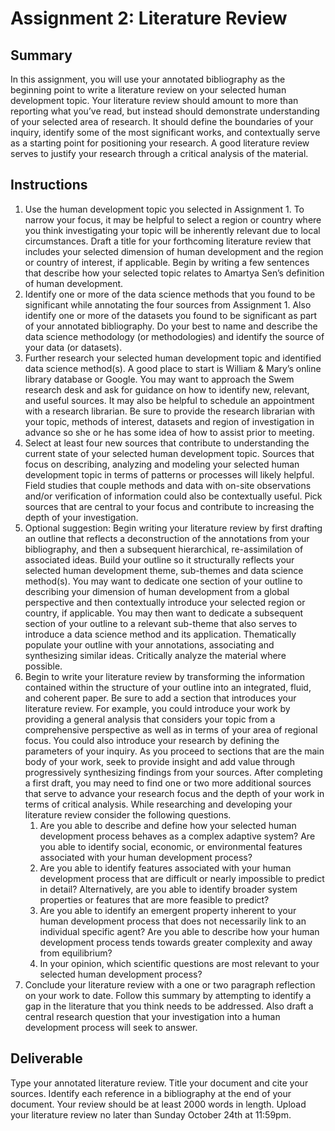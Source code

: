 # Assignment 2: Literature Review

## Summary

In this assignment, you will use your annotated bibliography as the beginning point to write a literature review on your selected human development topic. Your literature review should amount to more than reporting what you’ve read, but instead should demonstrate understanding of your selected area of research. It should define the boundaries of your inquiry, identify some of the most significant works, and contextually serve as a starting point for positioning your research. A good literature review serves to justify your research through a critical analysis of the material.

## Instructions

1. Use the human development topic you selected in Assignment 1. To narrow your focus, it may be helpful to select a region or country where you think investigating your topic will be inherently relevant due to local circumstances. Draft a title for your forthcoming literature review that includes your selected dimension of human development and the region or country of interest, if applicable. Begin by writing a few sentences that describe how your selected topic relates to Amartya Sen’s definition of human development.
2. Identify one or more of the data science methods that you found to be significant while annotating the four sources from Assignment 1.  Also identify one or more of the datasets you found to be significant as part of your annotated bibliography. Do your best to name and describe the data science methodology (or methodologies) and identify the source of your data \(or datasets\).
3. Further research your selected human development topic and identified data science method\(s\). A good place to start is William & Mary’s online library database or Google. You may want to approach the Swem research desk and ask for guidance on how to identify new, relevant, and useful sources. It may also be helpful to schedule an appointment with a research librarian.  Be sure to provide the research librarian with your topic, methods of interest, datasets and region of investigation in advance so she or he has some idea of how to assist prior to meeting.
4. Select at least four new sources that contribute to understanding the current state of your selected human development topic. Sources that focus on describing, analyzing and modeling your selected human development topic in terms of patterns or processes will likely helpful. Field studies that couple methods and data with on-site observations and/or verification of information could also be contextually useful. Pick sources that are central to your focus and contribute to increasing the depth of your investigation.
5. Optional suggestion: Begin writing your literature review by first drafting an outline that reflects a deconstruction of the annotations from your bibliography, and then a subsequent hierarchical, re-assimilation of associated ideas. Build your outline so it structurally reflects your selected human development theme, sub-themes and data science method\(s\). You may want to dedicate one section of your outline to describing your dimension of human development from a global perspective and then contextually introduce your selected region or country, if applicable. You may then want to dedicate a subsequent section of your outline to a relevant sub-theme that also serves to introduce a data science method and its application. Thematically populate your outline with your annotations, associating and synthesizing similar ideas. Critically analyze the material where possible.
6. Begin to write your literature review by transforming the information contained within the structure of your outline into an integrated, fluid, and coherent paper. Be sure to add a section that introduces your literature review. For example, you could introduce your work by providing a general analysis that considers your topic from a comprehensive perspective as well as in terms of your area of regional focus. You could also introduce your research by defining the parameters of your inquiry. As you proceed to sections that are the main body of your work, seek to provide insight and add value through progressively synthesizing findings from your sources. After completing a first draft, you may need to find one or two more additional sources that serve to advance your research focus and the depth of your work in terms of critical analysis. While researching and developing your literature review consider the following questions.
   1. Are you able to describe and define how your selected human development process behaves as a complex adaptive system? Are you able to identify social, economic, or environmental features associated with your human development process?
   2. Are you able to identify features associated with your human development process that are difficult or nearly impossible to predict in detail? Alternatively, are you able to identify broader system properties or features that are more feasible to predict?
   3. Are you able to identify an emergent property inherent to your human development process that does not necessarily link to an individual specific agent? Are you able to describe how your human development process tends towards greater complexity and away from equilibrium?
   4. In your opinion, which scientific questions are most relevant to your selected human development process?
7. Conclude your literature review with a one or two paragraph reflection on your work to date. Follow this summary by attempting to identify a gap in the literature that you think needs to be addressed. Also draft a central research question that your investigation into a human development process will seek to answer.


## Deliverable

Type your annotated literature review.  Title your document and cite your sources.  Identify each reference in a bibliography at the end of your document. Your review should be at least 2000 words in length. Upload your literature review no later than Sunday October 24th at 11:59pm.
